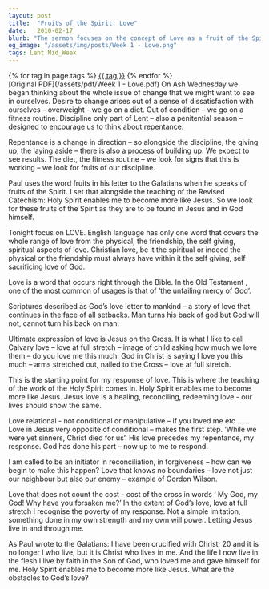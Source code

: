 ```yaml
---
layout: post
title:  "Fruits of the Spirit: Love"
date:   2010-02-17
blurb: "The sermon focuses on the concept of Love as a fruit of the Spirit. It emphasizes the self-giving, self-sacrificing nature of Christian love, drawing parallels with God's unfailing mercy. The ultimate expression of love is seen in Jesus' sacrifice on the cross. The sermon encourages believers to show a healing, reconciling, and redeeming love in their lives, just like Jesus."
og_image: "/assets/img/posts/Week 1 - Love.png"
tags: Lent Mid_Week
---    
```

<div class="tag-pills">
    {% for tag in page.tags %}
    <a href="{{ site.baseurl }}/tag/{{ tag | slugify }}" class="tag-pill">{{ tag }}</a>
    {% endfor %}
</div>
[Original PDF](/assets/pdf/Week 1 - Love.pdf)
On Ash Wednesday we began thinking about the whole issue of change that we might want to see in ourselves. Desire to change arises out of a sense of dissatisfaction with ourselves – overweight - we go on a diet. Out of condition – we go on a fitness routine. Discipline only part of Lent – also a penitential season – designed to encourage us to think about repentance.

Repentance is a change in direction – so alongside the discipline, the giving up, the laying aside – there is also a process of building up. We expect to see results. The diet, the fitness routine – we look for signs that this is working – we look for fruits of our discipline.

Paul uses the word fruits in his letter to the Galatians when he speaks of fruits of the Spirit. I set that alongside the teaching of the Revised Catechism: Holy Spirit enables me to become more like Jesus. So we look for these fruits of the Spirit as they are to be found in Jesus and in God himself.

Tonight focus on LOVE. English language has only one word that covers the whole range of love from the physical, the friendship, the self giving, spiritual aspects of love. Christian love, be it the spiritual or indeed the physical or the friendship must always have within it the self giving, self sacrificing love of God.

Love is a word that occurs right through the Bible. In the Old Testament , one of the most common of usages is that of ‘the unfailing mercy of God’.

Scriptures described as God’s love letter to mankind – a story of love that continues in the face of all setbacks. Man turns his back of god but God will not, cannot turn his back on man.

Ultimate expression of love is Jesus on the Cross. It is what I like to call Calvary love – love at full stretch – image of child asking how much we love them – do you love me this much. God in Christ is saying I love you this much – arms stretched out, nailed to the Cross – love at full stretch.

This is the starting point for my response of love. This is where the teaching of the work of the Holy Spirit comes in. Holy Spirit enables me to become more like Jesus. Jesus love is a healing, reconciling, redeeming love - our lives should show the same.

Love relational - not conditional or manipulative – if you loved me etc …… Love in Jesus very opposite of conditional – makes the first step. ‘While we were yet sinners, Christ died for us’. His love precedes my repentance, my response. God has done his part – now up to me to respond.

I am called to be an initiator in reconciliation, in forgiveness – how can we begin to make this happen? Love that knows no boundaries – love not just our neighbour but also our enemy – example of Gordon Wilson.

Love that does not count the cost - cost of the cross in words ‘ My God, my God! Why have you forsaken me?’ In the extent of God’s love, love at full stretch I recognise the poverty of my response. Not a simple imitation, something done in my own strength and my own will power. Letting Jesus live in and through me.

As Paul wrote to the Galatians: I have been crucified with Christ; 20 and it is no longer I who live, but it is Christ who lives in me. And the life I now live in the flesh I live by faith in the Son of God, who loved me and gave himself for me. Holy Spirit enables me to become more like Jesus. What are the obstacles to God’s love?
